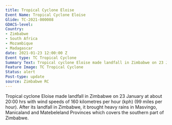 ```yaml
---
title: Tropical Cyclone Eloise
Event Name: Tropical Cyclone Eloise
Glide: TC-2021-000008
GDACS-level: 
Country:
- Zimbabwe
- South Africa
- Mozambique	
- Madagascar
date: 2021-01-23 12:00:00 Z
Event type: TC Tropical Cyclone
Summary Text: Tropical cyclone Eloise made landfall in Zimbabwe on 23 January at about 20:00 hrs with wind speeds of 160 kilometres per hour (kph) (99 miles per hour).
Feature Image: TC Tropical Cyclone
Status: alert
Post-type: update
source: Zimbabwe RC
---
```

Tropical cyclone Eloise made landfall in Zimbabwe on 23 January at about 20:00 hrs with wind speeds of 160 kilometres per hour (kph) (99 miles per hour). After its landfall in Zimbabwe, it brought heavy rains in Masvingo, Manicaland and Matebeleland Provinces which covers the southern part of Zimbabwe.

